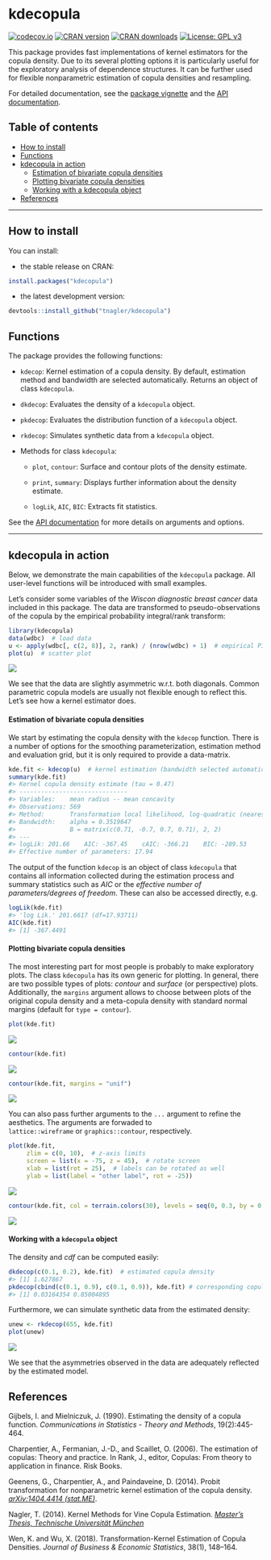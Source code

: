 
# kdecopula

[![codecov.io](https://codecov.io/github/tnagler/kdecopula/coverage.svg?branch=main)](https://app.codecov.io/github/tnagler/kdecopula?branch=main)
[![CRAN
version](https://www.r-pkg.org/badges/version/kdecopula)](https://CRAN.R-project.org/package=kdecopula)
[![CRAN
downloads](https://cranlogs.r-pkg.org/badges/kdecopula)](https://CRAN.R-project.org/package=kdecopula)
[![License: GPL
v3](https://img.shields.io/badge/License-GPL%20v3-blue.svg)](https://www.gnu.org/licenses/gpl-3.0)

This package provides fast implementations of kernel estimators for the
copula density. Due to its several plotting options it is particularly
useful for the exploratory analysis of dependence structures. It can be
further used for flexible nonparametric estimation of copula densities
and resampling.

For detailed documentation, see the [package
vignette](https://arxiv.org/pdf/1603.04229) and the [API
documentation](https://tnagler.github.io/kdecopula/reference/index.html).

## Table of contents

- [How to install](#how-to-install)
- [Functions](#functions)
- [kdecopula in action](#kdecopula-in-action)
  - [Estimation of bivariate copula
    densities](#estimation-of-bivariate-copula-densities)
  - [Plotting bivariate copula
    densities](#plotting-bivariate-copula-densities)
  - [Working with a kdecopula object](#working-with-a-kdecopula-object)
- [References](#references)

------------------------------------------------------------------------

## How to install

You can install:

- the stable release on CRAN:

``` r
install.packages("kdecopula")
```

- the latest development version:

``` r
devtools::install_github("tnagler/kdecopula")
```

## Functions

The package provides the following functions:

- `kdecop`: Kernel estimation of a copula density. By default,
  estimation method and bandwidth are selected automatically. Returns an
  object of class `kdecopula`.

- `dkdecop`: Evaluates the density of a `kdecopula` object.

- `pkdecop`: Evaluates the distribution function of a `kdecopula`
  object.

- `rkdecop`: Simulates synthetic data from a `kdecopula` object.

- Methods for class `kdecopula`:

  - `plot`, `contour`: Surface and contour plots of the density
    estimate.

  - `print`, `summary`: Displays further information about the density
    estimate.

  - `logLik`, `AIC`, `BIC`: Extracts fit statistics.

See the [API
documentation](https://tnagler.github.io/kdecopula/reference/index.html)
for more details on arguments and options.

------------------------------------------------------------------------

## kdecopula in action

Below, we demonstrate the main capabilities of the `kdecopula` package.
All user-level functions will be introduced with small examples.

Let’s consider some variables of the *Wiscon diagnostic breast cancer*
data included in this package. The data are transformed to
pseudo-observations of the copula by the empirical probability
integral/rank transform:

``` r
library(kdecopula)
data(wdbc)  # load data
u <- apply(wdbc[, c(2, 8)], 2, rank) / (nrow(wdbc) + 1)  # empirical PIT
plot(u)  # scatter plot
```

![](inst/README-unnamed-chunk-3-1.png)<!-- -->

We see that the data are slightly asymmetric w.r.t. both diagonals.
Common parametric copula models are usually not flexible enough to
reflect this. Let’s see how a kernel estimator does.

#### Estimation of bivariate copula densities

We start by estimating the copula density with the `kdecop` function.
There is a number of options for the smoothing parameterization,
estimation method and evaluation grid, but it is only required to
provide a data-matrix.

``` r
kde.fit <- kdecop(u)  # kernel estimation (bandwidth selected automatically)
summary(kde.fit)
#> Kernel copula density estimate (tau = 0.47)
#> ------------------------------
#> Variables:    mean radius -- mean concavity 
#> Observations: 569 
#> Method:       Transformation local likelihood, log-quadratic (nearest-neighbor, 'TLL2nn') 
#> Bandwidth:    alpha = 0.3519647
#>               B = matrix(c(0.71, -0.7, 0.7, 0.71), 2, 2)
#> ---
#> logLik: 201.66    AIC: -367.45    cAIC: -366.21    BIC: -289.53 
#> Effective number of parameters: 17.94
```

The output of the function `kdecop` is an object of class `kdecopula`
that contains all information collected during the estimation process
and summary statistics such as *AIC* or the *effective number of
parameters/degrees of freedom*. These can also be accessed directly,
e.g.

``` r
logLik(kde.fit)
#> 'log Lik.' 201.6617 (df=17.93711)
AIC(kde.fit)
#> [1] -367.4491
```

#### Plotting bivariate copula densities

The most interesting part for most people is probably to make
exploratory plots. The class `kdecopula` has its own generic for
plotting. In general, there are two possible types of plots: *contour*
and *surface* (or perspective) plots. Additionally, the `margins`
argument allows to choose between plots of the original copula density
and a meta-copula density with standard normal margins (default for
`type = contour`).

``` r
plot(kde.fit)
```

![](inst/README-unnamed-chunk-6-1.png)<!-- -->

``` r
contour(kde.fit)
```

![](inst/README-unnamed-chunk-7-1.png)<!-- -->

``` r
contour(kde.fit, margins = "unif")
```

![](inst/README-unnamed-chunk-8-1.png)<!-- -->

You can also pass further arguments to the `...` argument to refine the
aesthetics. The arguments are forwaded to  
`lattice::wireframe` or `graphics::contour`, respectively.

``` r
plot(kde.fit, 
     zlim = c(0, 10),  # z-axis limits
     screen = list(x = -75, z = 45),  # rotate screen
     xlab = list(rot = 25),  # labels can be rotated as well
     ylab = list(label = "other label", rot = -25))  
```

![](inst/README-unnamed-chunk-9-1.png)<!-- -->

``` r
contour(kde.fit, col = terrain.colors(30), levels = seq(0, 0.3, by = 0.01))
```

![](inst/README-unnamed-chunk-10-1.png)<!-- -->

#### Working with a `kdecopula` object

The density and *cdf* can be computed easily:

``` r
dkdecop(c(0.1, 0.2), kde.fit)  # estimated copula density
#> [1] 1.627867
pkdecop(cbind(c(0.1, 0.9), c(0.1, 0.9)), kde.fit) # corresponding copula cdf
#> [1] 0.03164354 0.85004895
```

Furthermore, we can simulate synthetic data from the estimated density:

``` r
unew <- rkdecop(655, kde.fit)
plot(unew)
```

![](inst/README-unnamed-chunk-12-1.png)<!-- -->

We see that the asymmetries observed in the data are adequately
reflected by the estimated model.

## References

Gijbels, I. and Mielniczuk, J. (1990). Estimating the density of a
copula function. *Communications in Statistics - Theory and Methods*,
19(2):445-464.

Charpentier, A., Fermanian, J.-D., and Scaillet, O. (2006). The
estimation of copulas: Theory and practice. In Rank, J., editor,
Copulas: From theory to application in finance. Risk Books.

Geenens, G., Charpentier, A., and Paindaveine, D. (2014). Probit
transformation for nonparametric kernel estimation of the copula
density. [*arXiv:1404.4414 (stat.ME)*](https://arxiv.org/abs/1404.4414).

Nagler, T. (2014). Kernel Methods for Vine Copula Estimation. [*Master’s
Thesis, Technische Universität
München*](https://mediatum.ub.tum.de/node?id=1231221)

Wen, K. and Wu, X. (2018). Transformation-Kernel Estimation of Copula
Densities. *Journal of Business & Economic Statistics*, 38(1), 148–164.
